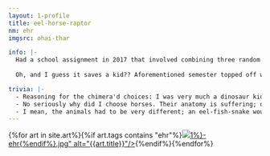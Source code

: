 ```yaml
---
layout: 1-profile
title: eel-horse-raptor
nm: ehr
imgsrc: ohai-thar

info: |-
  Had a school assignment in 2017 that involved combining three random animals; I choose a moray eel, a horse, and a velociraptor. This thing happened, and got drawn throughout the semester (and sometimes elsewhere). Wouldn't be surprised if it broke out of the same amalgamation factory as Zero.
  
  Oh, and I guess it saves a kid?? Aforementioned semester topped off with a four-page comic, in which that happened. I had zero memory of any of that lore until revisiting the files for the sake of this site, so uh, weigh that with however much salt seems appropriate.

trivia: |-
  - Reasoning for the chimera'd choices: I was very much a dinosaur kid and velociraptors have [badass claws](https://www.livescience.com/17485-velociraptors-killer-claws.html) + I'd taken a marine biology class over a previous semester and the animal I chose to spotlight in my final was the moray eel (<span style="display:inline-block;"><3</span>, [luv them](https://en.wikipedia.org/wiki/Pharyngeal_jaw)) + hor?ses???? for some reason????????
  - No seriously why did I choose horses. Their anatomy is suffering; did I *want* to suffer(/challenge myself)?? I might have a reason in my class notebook but to memory it is a mystery.
  - I mean, the animals had to be very different; an eel-fish-snake wouldn't have been allowed. But *horses???*
---
```

<div id="gallery">{%for art in site.art%}{%if art.tags contains "ehr"%}<a href="{%include url.html%}{{art.url}}"><img src="{%include url.html%}/assets/img/art/{{art.date|date:"%F"}}-tn{%if art.tags.size>1%}-ehr{%endif%}.jpg" alt="{{art.title}}"/></a>{%endif%}{%endfor%}</div>